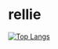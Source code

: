 # rellie

[![Top Langs](https://github-readme-stats.vercel.app/api/top-langs/?username=relliezhr&theme=radical)](https://github.com/relliezhr)
